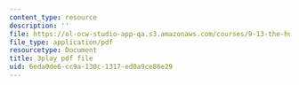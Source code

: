 ```yaml
---
content_type: resource
description: ''
file: https://ol-ocw-studio-app-qa.s3.amazonaws.com/courses/9-13-the-human-brain-spring-2019/6eda0de6cc9a130c1317ed0a9ce86e29_XRdJ5mXBo8A.pdf
file_type: application/pdf
resourcetype: Document
title: 3play pdf file
uid: 6eda0de6-cc9a-130c-1317-ed0a9ce86e29
---
```

